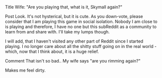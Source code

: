 Title
Wife: "Are you playing that, what is it, Skymall again?"

Post
Look.  It's not hysterical, but it is cute.  As you down-vote, please consider that I am playing this game in social isolation.  Nobody I am close to is playing and therefore, I have no one but this subReddit as a community to learn from and share with.  I'll take my lumps though.

I will add, that I haven't visited any other part of Reddit since I started playing.  I no longer care about all the shitty stuff going on in the real world - which, now that I think about, it is a huge relief.

Comment
That isn't so bad.. My wife says "are you rimming again?" 

Makes me feel dirty. 
